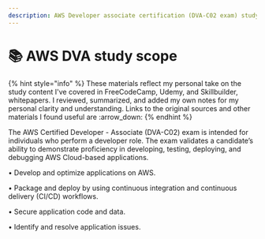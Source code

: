 ```yaml
---
description: AWS Developer associate certification (DVA-C02 exam) study materials.
---
```


# 📚 AWS DVA study scope

{% hint style="info" %}
These materials reflect my personal take on the study content I've covered in FreeCodeCamp, Udemy, and Skillbuilder, whitepapers. I reviewed, summarized, and added my own notes for my personal clarity and understanding. Links to the original sources and other materials I found useful are :arrow\_down:
{% endhint %}

The AWS Certified Developer - Associate (DVA-C02) exam is intended for individuals who perform a developer role. The exam validates a candidate’s ability to demonstrate proficiency in developing, testing, deploying, and debugging AWS Cloud-based applications.

• Develop and optimize applications on AWS.&#x20;

• Package and deploy by using continuous integration and continuous delivery (CI/CD) workflows.&#x20;

• Secure application code and data.&#x20;

• Identify and resolve application issues.

